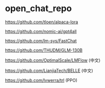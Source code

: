 # open_chat_repo


https://github.com/tloen/alpaca-lora

https://github.com/nomic-ai/gpt4all

https://github.com/lm-sys/FastChat

https://github.com/THUDM/GLM-130B

https://github.com/OptimalScale/LMFlow (中文)

https://github.com/LianjiaTech/BELLE (中文)

https://github.com/lvwerra/trl (PPO)
